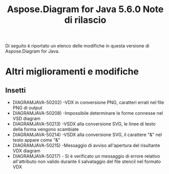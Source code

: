 ﻿---
title: Aspose.Diagram for Java 5.6.0 Note di rilascio
type: docs
weight: 40
url: /it/java/aspose-diagram-for-java-5-6-0-release-notes/
---
Di seguito è riportato un elenco delle modifiche in questa versione di Aspose.Diagram for Java.
# **Altri miglioramenti e modifiche**
## **Insetti**
- DIAGRAMJAVA-50202) -VDX in conversione PNG, caratteri errati nel file PNG di output
- DIAGRAMJAVA-50208) -Impossibile determinare le forme connesse nel VSD diagram
- DIAGRAMJAVA-50213) -VSDX alla conversione SVG, le linee di testo della forma vengono scambiate
- DIAGRAMJAVA-50214) -VSDX alla conversione SVG, il carattere "&" nel testo appare come "&"
- DIAGRAMJAVA-50215) -Messaggio di avviso all'apertura del risultante VDX diagram
- DIAGRAMJAVA-50217) - Si è verificato un messaggio di errore relativo all'attributo non valido durante il salvataggio del file stencil nel formato VDX
